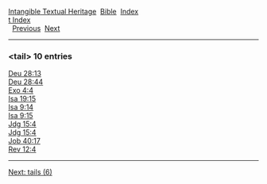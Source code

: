 [Intangible Textual Heritage](../../index)  [Bible](../index) 
[Index](index)   
[t Index](_t_)  
  [Previous](c11259)  [Next](c11261) 

------------------------------------------------------------------------

### &lt;tail&gt; 10 entries

[Deu 28:13](../kjv/deu028.htm#013)  
[Deu 28:44](../kjv/deu028.htm#044)  
[Exo 4:4](../kjv/exo004.htm#004)  
[Isa 19:15](../kjv/isa019.htm#015)  
[Isa 9:14](../kjv/isa009.htm#014)  
[Isa 9:15](../kjv/isa009.htm#015)  
[Jdg 15:4](../kjv/jdg015.htm#004)  
[Jdg 15:4](../kjv/jdg015.htm#004)  
[Job 40:17](../kjv/job040.htm#017)  
[Rev 12:4](../kjv/rev012.htm#004)  

------------------------------------------------------------------------

[Next: tails (6)](c11261)
